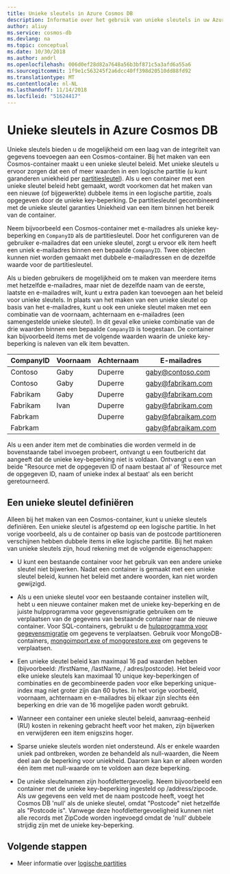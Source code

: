 ```yaml
---
title: Unieke sleutels in Azure Cosmos DB
description: Informatie over het gebruik van unieke sleutels in uw Azure Cosmos DB-database
author: aliuy
ms.service: cosmos-db
ms.devlang: na
ms.topic: conceptual
ms.date: 10/30/2018
ms.author: andrl
ms.openlocfilehash: 006d0ef28d82a7648a56b3bf871c5a3afd6a55a6
ms.sourcegitcommit: 1f9e1c563245f2a6dcc40ff398d20510dd88fd92
ms.translationtype: MT
ms.contentlocale: nl-NL
ms.lasthandoff: 11/14/2018
ms.locfileid: "51624417"
---
```

# <a name="unique-keys-in-azure-cosmos-db"></a>Unieke sleutels in Azure Cosmos DB

Unieke sleutels bieden u de mogelijkheid om een laag van de integriteit van gegevens toevoegen aan een Cosmos-container. Bij het maken van een Cosmos-container maakt u een unieke sleutel beleid. Met unieke sleutels u ervoor zorgen dat een of meer waarden in een logische partitie (u kunt garanderen uniekheid per [partitiesleutel](partition-data.md)). Als u een container met een unieke sleutel beleid hebt gemaakt, wordt voorkomen dat het maken van een nieuwe (of bijgewerkte) dubbele items in een logische partitie, zoals opgegeven door de unieke key-beperking. De partitiesleutel gecombineerd met de unieke sleutel garanties Uniekheid van een item binnen het bereik van de container.

Neem bijvoorbeeld een Cosmos-container met e-mailadres als unieke key-beperking en `CompanyID` als de partitiesleutel. Door het configureren van de gebruiker e-mailadres dat een unieke sleutel, zorgt u ervoor elk item heeft een uniek e-mailadres binnen een bepaalde `CompanyID`. Twee objecten kunnen niet worden gemaakt met dubbele e-mailadressen en de dezelfde waarde voor de partitiesleutel.  

Als u bieden gebruikers de mogelijkheid om te maken van meerdere items met hetzelfde e-mailadres, maar niet de dezelfde naam van de eerste, laatste en e-mailadres wilt, kunt u extra paden kan toevoegen aan het beleid voor unieke sleutels. In plaats van het maken van een unieke sleutel op basis van het e-mailadres, kunt u ook een unieke sleutel maken met een combinatie van de voornaam, achternaam en e-mailadres (een samengestelde unieke sleutel). In dit geval elke unieke combinatie van de drie waarden binnen een bepaalde `CompanyID` is toegestaan. De container kan bijvoorbeeld items met de volgende waarden waarin de unieke key-beperking is naleven van elk item bevatten.

|CompanyID|Voornaam|Achternaam|E-mailadres|
|---|---|---|---|
|Contoso|Gaby|Duperre|gaby@contoso.com |
|Contoso|Gaby|Duperre|gaby@fabrikam.com|
|Fabrikam|Gaby|Duperre|gaby@fabrikam.com|
|Fabrikam|Ivan|Duperre|gaby@fabrikam.com|
|Fabrkam|   |Duperre|gaby@fabraikam.com|
|Fabrkam|   |   |gaby@fabraikam.com|

Als u een ander item met de combinaties die worden vermeld in de bovenstaande tabel invoegen probeert, ontvangt u een foutbericht dat aangeeft dat de unieke key-beperking niet is voldaan. Ontvangt u een van beide "Resource met de opgegeven ID of naam bestaat al' of 'Resource met de opgegeven ID, naam of unieke index al bestaat' als een bericht geretourneerd.  

## <a name="defining-a-unique-key"></a>Een unieke sleutel definiëren

Alleen bij het maken van een Cosmos-container, kunt u unieke sleutels definiëren. Een unieke sleutel is afgestemd op een logische partitie. In het vorige voorbeeld, als u de container op basis van de postcode partitioneren verschijnen hebben dubbele items in elke logische partitie. Bij het maken van unieke sleutels zijn, houd rekening met de volgende eigenschappen:

* U kunt een bestaande container voor het gebruik van een andere unieke sleutel niet bijwerken. Nadat een container is gemaakt met een unieke sleutel beleid, kunnen het beleid met andere woorden, kan niet worden gewijzigd.

* Als u een unieke sleutel voor een bestaande container instellen wilt, hebt u een nieuwe container maken met de unieke key-beperking en de juiste hulpprogramma voor gegevensmigratie gebruiken om te verplaatsen van de gegevens van bestaande container naar de nieuwe container. Voor SQL-containers, gebruikt u de [hulpprogramma voor gegevensmigratie](import-data.md) om gegevens te verplaatsen. Gebruik voor MongoDB-containers, [mongoimport.exe of mongorestore.exe](mongodb-migrate.md) om gegevens te verplaatsen.

* Een unieke sleutel beleid kan maximaal 16 pad waarden hebben (bijvoorbeeld: /firstName, /lastName, / adres/postcode). Het beleid voor elke unieke sleutels kan maximaal 10 unique key-beperkingen of combinaties en de gecombineerde paden voor elke beperking unique-index mag niet groter zijn dan 60 bytes. In het vorige voorbeeld, voornaam, achternaam en e-mailadres bij elkaar zijn slechts één beperking en drie van de 16 mogelijke paden wordt gebruikt.

* Wanneer een container een unieke sleutel beleid, aanvraag-eenheid (RU) kosten in rekening gebracht heeft voor het maken, zijn bijwerken en verwijderen een item enigszins hoger.

* Sparse unieke sleutels worden niet ondersteund. Als er enkele waarden uniek pad ontbreken, worden ze behandeld als null-waarden, die Neem deel aan de beperking voor uniekheid. Daarom kan kan er alleen worden één item met null-waarde om te voldoen aan deze beperking.

* De unieke sleutelnamen zijn hoofdlettergevoelig. Neem bijvoorbeeld een container met de unieke key-beperking ingesteld op /address/zipcode. Als uw gegevens een veld met de naam postcode heeft, voegt het Cosmos DB 'null' als de unieke sleutel, omdat "Postcode" niet hetzelfde als "Postcode is". Vanwege deze hoofdlettergevoeligheid kunnen niet alle records met ZipCode worden ingevoegd omdat de 'null' dubbele strijdig zijn met de unieke key-beperking.

## <a name="next-steps"></a>Volgende stappen

* Meer informatie over [logische partities](partition-data.md)
